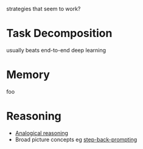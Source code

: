 strategies that seem to work?

# Task Decomposition
usually beats end-to-end deep learning

# Memory
foo

# Reasoning
- [Analogical reasoning](papers/llm-analogical.md)
- Broad picture concepts eg [step-back-prompting](papers/step-back-prompting.md)
